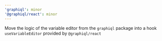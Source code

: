 ```yaml
---
'graphiql': minor
'@graphiql/react': minor
---
```


Move the logic of the variable editor from the `graphiql` package into a hook `useVariableEditor` provided by `@graphiql/react`
